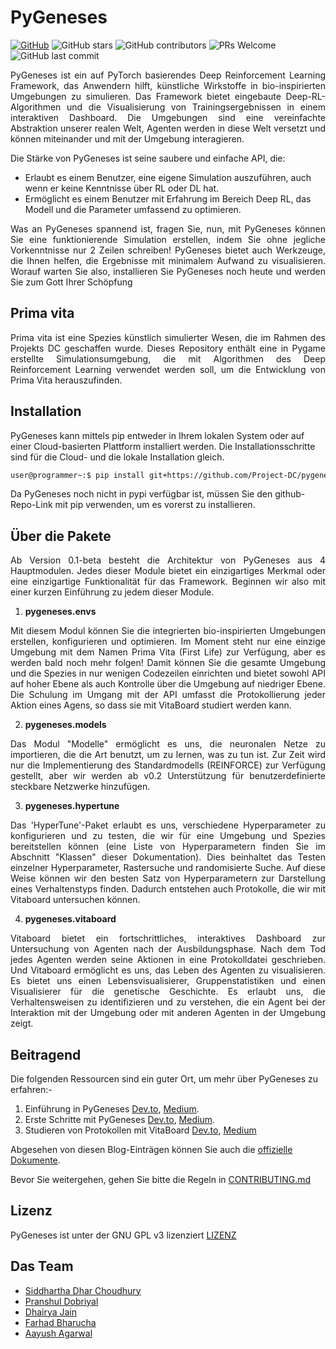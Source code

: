 
# PyGeneses

[![GitHub](https://img.shields.io/github/license/Project-DC/pygeneses)](https://github.com/Project-DC/pygeneses/blob/master/LICENSE)  ![GitHub stars](https://img.shields.io/github/stars/Project-DC/pygeneses?style=plastic)  ![GitHub contributors](https://img.shields.io/github/contributors/Project-DC/pygeneses)  ![PRs Welcome](https://img.shields.io/badge/PRs-welcome-brightgreen.svg)  ![GitHub last commit](https://img.shields.io/github/last-commit/Project-DC/pygeneses)

<p align="justify">PyGeneses ist ein auf PyTorch basierendes Deep Reinforcement Learning Framework, das Anwendern hilft, künstliche Wirkstoffe in bio-inspirierten Umgebungen zu simulieren. Das Framework bietet eingebaute Deep-RL-Algorithmen und die Visualisierung von Trainingsergebnissen in einem interaktiven Dashboard. Die Umgebungen sind eine vereinfachte Abstraktion unserer realen Welt, Agenten werden in diese Welt versetzt und können miteinander und mit der Umgebung interagieren.</p>

Die Stärke von PyGeneses ist seine saubere und einfache API, die:
- Erlaubt es einem Benutzer, eine eigene Simulation auszuführen, auch wenn er keine Kenntnisse über RL oder DL hat.
- Ermöglicht es einem Benutzer mit Erfahrung im Bereich Deep RL, das Modell und die Parameter umfassend zu optimieren.
<p align="justify">Was an PyGeneses spannend ist, fragen Sie, nun, mit PyGeneses können Sie eine funktionierende Simulation erstellen, indem Sie ohne jegliche Vorkenntnisse nur 2 Zeilen schreiben! PyGeneses bietet auch Werkzeuge, die Ihnen helfen, die Ergebnisse mit minimalem Aufwand zu visualisieren. Worauf warten Sie also, installieren Sie PyGeneses noch heute und werden Sie zum Gott Ihrer Schöpfung</p>

## Prima vita

<p align="justify">Prima vita ist eine Spezies künstlich simulierter Wesen, die im Rahmen des Projekts DC geschaffen wurde. Dieses Repository enthält eine in Pygame erstellte Simulationsumgebung, die mit Algorithmen des Deep Reinforcement Learning verwendet werden soll, um die Entwicklung von Prima Vita herauszufinden.</p>

## Installation

PyGeneses kann mittels pip entweder in Ihrem lokalen System oder auf einer Cloud-basierten Plattform installiert werden. Die Installationsschritte sind für die Cloud- und die lokale Installation gleich.

```bash
user@programmer~:$ pip install git+https://github.com/Project-DC/pygeneses
```

Da PyGeneses noch nicht in pypi verfügbar ist, müssen Sie den github-Repo-Link mit pip verwenden, um es vorerst zu installieren.

## Über die Pakete   
<p align="justify">Ab Version 0.1-beta besteht die Architektur von PyGeneses aus 4 Hauptmodulen. Jedes dieser Module bietet ein einzigartiges Merkmal oder eine einzigartige Funktionalität für das Framework. Beginnen wir also mit einer kurzen Einführung zu jedem dieser Module.</p>      

1. **pygeneses.envs**    
<p align="justify">Mit diesem Modul können Sie die integrierten bio-inspirierten Umgebungen erstellen, konfigurieren und optimieren. Im Moment steht nur eine einzige Umgebung mit dem Namen Prima Vita (First Life) zur Verfügung, aber es werden bald noch mehr folgen! Damit können Sie die gesamte Umgebung und die Spezies in nur wenigen Codezeilen einrichten und bietet sowohl API auf hoher Ebene als auch Kontrolle über die Umgebung auf niedriger Ebene. Die Schulung im Umgang mit der API umfasst die Protokollierung jeder Aktion eines Agens, so dass sie mit VitaBoard studiert werden kann.</p>   

2. **pygeneses.models** 
<p align="justify">Das Modul "Modelle" ermöglicht es uns, die neuronalen Netze zu importieren, die die Art benutzt, um zu lernen, was zu tun ist. Zur Zeit wird nur die Implementierung des Standardmodells (REINFORCE) zur Verfügung gestellt, aber wir werden ab v0.2 Unterstützung für benutzerdefinierte steckbare Netzwerke hinzufügen.</p>

3. **pygeneses.hypertune**    
<p align="justify">Das 'HyperTune'-Paket erlaubt es uns, verschiedene Hyperparameter zu konfigurieren und zu testen, die wir für eine Umgebung und Spezies bereitstellen können (eine Liste von Hyperparametern finden Sie im Abschnitt "Klassen" dieser Dokumentation). Dies beinhaltet das Testen einzelner Hyperparameter, Rastersuche und randomisierte Suche. Auf diese Weise können wir den besten Satz von Hyperparametern zur Darstellung eines Verhaltenstyps finden. Dadurch entstehen auch Protokolle, die wir mit Vitaboard untersuchen können.</p>

4. **pygeneses.vitaboard**   
<p align="justify">Vitaboard bietet ein fortschrittliches, interaktives Dashboard zur Untersuchung von Agenten nach der Ausbildungsphase. Nach dem Tod jedes Agenten werden seine Aktionen in eine Protokolldatei geschrieben. Und Vitaboard ermöglicht es uns, das Leben des Agenten zu visualisieren. Es bietet uns einen Lebensvisualisierer, Gruppenstatistiken und einen Visualisierer für die genetische Geschichte. Es erlaubt uns, die Verhaltensweisen zu identifizieren und zu verstehen, die ein Agent bei der Interaktion mit der Umgebung oder mit anderen Agenten in der Umgebung zeigt.</p>

## Beitragend

Die folgenden Ressourcen sind ein guter Ort, um mehr über PyGeneses zu erfahren:-

1.  Einführung in PyGeneses  [Dev.to](https://dev.to/projectdc/introduction-to-pygeneses-26oc),  [Medium](https://medium.com/oss-build/introduction-to-pygeneses-1ed08a1a076c).
2.  Erste Schritte mit PyGeneses [Dev.to](https://dev.to/projectdc/getting-started-with-pygeneses-1co2),  [Medium](https://medium.com/oss-build/getting-started-with-pygeneses-839ff6b3023f).
3. Studieren von Protokollen mit VitaBoard [Dev.to](https://dev.to/projectdc/guidelines-about-vitaboard-2m36), [Medium](https://medium.com/oss-build/studying-logs-using-vitaboard-41e13e3197d7)

Abgesehen von diesen Blog-Einträgen können Sie auch die  [offizielle Dokumente](https://project-dc.github.io/docs).

Bevor Sie weitergehen, gehen Sie bitte die Regeln in  [CONTRIBUTING.md](./CONTRIBUTING.md)

## Lizenz

PyGeneses ist unter der GNU GPL v3 lizenziert [LIZENZ](./LICENSE)

## Das Team

- [Siddhartha Dhar Choudhury](https://github.com/frankhart2018)
- [Pranshul Dobriyal](https://github.com/PranshulDobriyal)
- [Dhairya Jain](https://github.com/dhairyaj)
- [Farhad Bharucha](https://github.com/Farhad1234)
- [Aayush Agarwal](https://github.com/Aayush-99)
